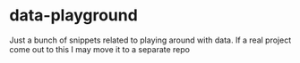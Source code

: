 # data-playground
Just a bunch of snippets related to playing around with data. If a real project come out to this I may move it to a separate repo
